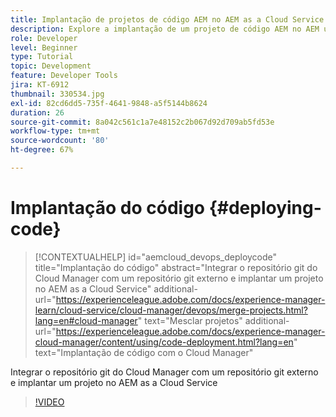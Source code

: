 ```yaml
---
title: Implantação de projetos de código AEM no AEM as a Cloud Service
description: Explore a implantação de um projeto de código AEM no AEM usando o as a Cloud Service Cloud Manager.
role: Developer
level: Beginner
type: Tutorial
topic: Development
feature: Developer Tools
jira: KT-6912
thumbnail: 330534.jpg
exl-id: 82cd6dd5-735f-4641-9848-a5f5144b8624
duration: 26
source-git-commit: 8a042c561c1a7e48152c2b067d92d709ab5fd53e
workflow-type: tm+mt
source-wordcount: '80'
ht-degree: 67%

---
```


# Implantação do código {#deploying-code}

>[!CONTEXTUALHELP]
>id="aemcloud_devops_deploycode"
>title="Implantação do código"
>abstract="Integrar o repositório git do Cloud Manager com um repositório git externo e implantar um projeto no AEM as a Cloud Service"
>additional-url="https://experienceleague.adobe.com/docs/experience-manager-learn/cloud-service/cloud-manager/devops/merge-projects.html?lang=en#cloud-manager" text="Mesclar projetos"
>additional-url="https://experienceleague.adobe.com/docs/experience-manager-cloud-manager/content/using/code-deployment.html?lang=en" text="Implantação de código com o Cloud Manager"

Integrar o repositório git do Cloud Manager com um repositório git externo e implantar um projeto no AEM as a Cloud Service

>[!VIDEO](https://video.tv.adobe.com/v/330534?quality=12&learn=on)
